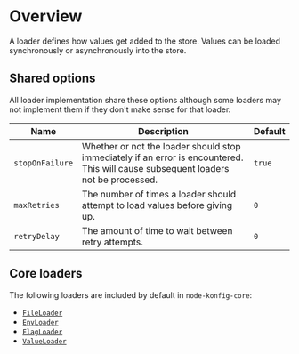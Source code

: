 # Overview

A loader defines how values get added to the store. Values can be loaded synchronously or asynchronously into the store.

## Shared options

All loader implementation share these options although some loaders may not implement them if they don't make sense for that loader.

| Name            | Description                                                                                                                        | Default |
| --------------- | ---------------------------------------------------------------------------------------------------------------------------------- | ------- |
| `stopOnFailure` | Whether or not the loader should stop immediately if an error is encountered. This will cause subsequent loaders not be processed. | `true`  |
| `maxRetries`    | The number of times a loader should attempt to load values before giving up.                                                       | `0`     |
| `retryDelay`    | The amount of time to wait between retry attempts.                                                                                 | `0`     |

## Core loaders

The following loaders are included by default in `node-konfig-core`:

- [`FileLoader`](file.md)
- [`EnvLoader`](env.md)
- [`FlagLoader`](flag.md)
- [`ValueLoader`](value.md)

